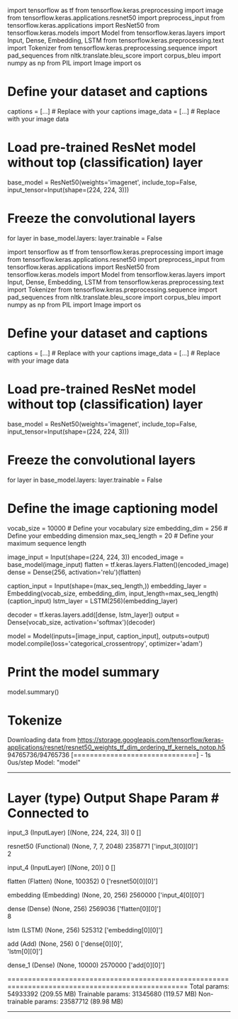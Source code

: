 import tensorflow as tf
from tensorflow.keras.preprocessing import image
from tensorflow.keras.applications.resnet50 import preprocess_input
from tensorflow.keras.applications import ResNet50
from tensorflow.keras.models import Model
from tensorflow.keras.layers import Input, Dense, Embedding, LSTM
from tensorflow.keras.preprocessing.text import Tokenizer
from tensorflow.keras.preprocessing.sequence import pad_sequences
from nltk.translate.bleu_score import corpus_bleu
import numpy as np
from PIL import Image
import os

# Define your dataset and captions
captions = [...]  # Replace with your captions
image_data = [...]  # Replace with your image data

# Load pre-trained ResNet model without top (classification) layer
base_model = ResNet50(weights='imagenet', include_top=False, input_tensor=Input(shape=(224, 224, 3)))

# Freeze the convolutional layers
for layer in base_model.layers:
    layer.trainable = False

import tensorflow as tf
from tensorflow.keras.preprocessing import image
from tensorflow.keras.applications.resnet50 import preprocess_input
from tensorflow.keras.applications import ResNet50
from tensorflow.keras.models import Model
from tensorflow.keras.layers import Input, Dense, Embedding, LSTM
from tensorflow.keras.preprocessing.text import Tokenizer
from tensorflow.keras.preprocessing.sequence import pad_sequences
from nltk.translate.bleu_score import corpus_bleu
import numpy as np
from PIL import Image
import os

# Define your dataset and captions
captions = [...]  # Replace with your captions
image_data = [...]  # Replace with your image data

# Load pre-trained ResNet model without top (classification) layer
base_model = ResNet50(weights='imagenet', include_top=False, input_tensor=Input(shape=(224, 224, 3)))

# Freeze the convolutional layers
for layer in base_model.layers:
    layer.trainable = False

# Define the image captioning model
vocab_size = 10000  # Define your vocabulary size
embedding_dim = 256  # Define your embedding dimension
max_seq_length = 20  # Define your maximum sequence length

image_input = Input(shape=(224, 224, 3))
encoded_image = base_model(image_input)
flatten = tf.keras.layers.Flatten()(encoded_image)
dense = Dense(256, activation='relu')(flatten)

caption_input = Input(shape=(max_seq_length,))
embedding_layer = Embedding(vocab_size, embedding_dim, input_length=max_seq_length)(caption_input)
lstm_layer = LSTM(256)(embedding_layer)

decoder = tf.keras.layers.add([dense, lstm_layer])
output = Dense(vocab_size, activation='softmax')(decoder)

model = Model(inputs=[image_input, caption_input], outputs=output)
model.compile(loss='categorical_crossentropy', optimizer='adam')

# Print the model summary
model.summary()

# Tokenize
 Downloading data from https://storage.googleapis.com/tensorflow/keras-applications/resnet/resnet50_weights_tf_dim_ordering_tf_kernels_notop.h5
94765736/94765736 [==============================] - 1s 0us/step
Model: "model"
__________________________________________________________________________________________________
 Layer (type)                Output Shape                 Param #   Connected to                  
==================================================================================================
 input_3 (InputLayer)        [(None, 224, 224, 3)]        0         []                            
                                                                                                  
 resnet50 (Functional)       (None, 7, 7, 2048)           2358771   ['input_3[0][0]']             
                                                          2                                       
                                                                                                  
 input_4 (InputLayer)        [(None, 20)]                 0         []                            
                                                                                                  
 flatten (Flatten)           (None, 100352)               0         ['resnet50[0][0]']            
                                                                                                  
 embedding (Embedding)       (None, 20, 256)              2560000   ['input_4[0][0]']             
                                                                                                  
 dense (Dense)               (None, 256)                  2569036   ['flatten[0][0]']             
                                                          8                                       
                                                                                                  
 lstm (LSTM)                 (None, 256)                  525312    ['embedding[0][0]']           
                                                                                                  
 add (Add)                   (None, 256)                  0         ['dense[0][0]',               
                                                                     'lstm[0][0]']                
                                                                                                  
 dense_1 (Dense)             (None, 10000)                2570000   ['add[0][0]']                 
                                                                                                  
==================================================================================================
Total params: 54933392 (209.55 MB)
Trainable params: 31345680 (119.57 MB)
Non-trainable params: 23587712 (89.98 MB)
_______________
